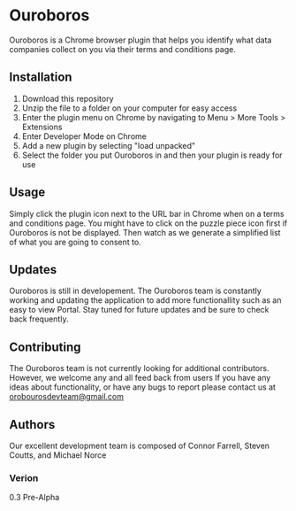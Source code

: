 # Ouroboros
Ouroboros is a Chrome browser plugin that helps you identify what data companies collect on you via their terms and conditions page.
## Installation
1) Download this repository
2) Unzip the file to a folder on your computer for easy access 
3) Enter the plugin menu on Chrome by navigating to Menu > More Tools > Extensions
4) Enter Developer Mode on Chrome
5) Add a new plugin by selecting "load unpacked"
6) Select the folder you put Ouroboros in and then your plugin is ready for use
## Usage 
Simply click the plugin icon next to the URL bar in Chrome when on a terms and conditions page. You might have to click on the puzzle piece icon first if Ouroboros is not be displayed. Then watch as we generate a simplified list of what you are going to consent to. 
## Updates
Ouroboros is still in developement. The Ouroboros team is constantly working and updating the application to add more functionallity such as an easy to view Portal.
Stay tuned for future updates and be sure to check back frequently.
## Contributing
The Ouroboros team is not currently looking for additional contributors. However, we welcome any and all feed back from users
If you have any ideas about functionality, or have any bugs to report please contact us at orobourosdevteam@gmail.com
## Authors
Our excellent development team is composed of 
Connor Farrell, Steven Coutts, and Michael Norce
### Verion
0.3 Pre-Alpha
